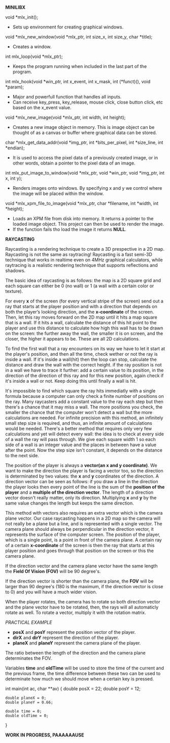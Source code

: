 
**MINILIBX**

void *mlx_init();
- Sets up environment for creating graphical windows.

void *mlx_new_window(void *mlx_ptr, int size_x, int size_y, char *title);
- Creates a window.

int mlx_loop(void *mlx_ptr);
- Keeps the program running when included in the last part of the program.

int mlx_hook(void *win_ptr, int x_event, int x_mask, int (*funct)(), void *param);
- Major and powerfull function that handles all inputs.
- Can receive key_press, key_release, mouse click, close button click, etc based on the x_event value.

void *mlx_new_image(void *mlx_ptr, int width, int height);
- Creates a new image object in memory. This is image object can be thought of as a canvas or buffer where graphical data can be stored.

char *mlx_get_data_addr(void *img_ptr, int *bits_per_pixel, int *size_line, int *endian);
- It is used to access the pixel data of a previously created image, or in other words, obtain a pointer to the pixel data of an image.

int mlx_put_image_to_window(void *mlx_ptr, void *win_ptr, void *img_ptr, int x, int y);
- Renders images onto windows. By specifying x and y we control where the image will be placed within the window.

void *mlx_xpm_file_to_image(void *mlx_ptr, char *filename, int *width, int *height);
- Loads an XPM file from disk into memory. It returns a pointer to the loaded image object. This project can then be used to render the image.
- If the function fails tho load the image it returns **NULL**.


**RAYCASTING**

Raycasting is a rendering technique to create a 3D prespective in a 2D map. Raycasting is not the same as raytracing! Raycasting is a fast semi-3D technique that works in realtime even on 4MHz graphical calculators, while raytracing is a realistic rendering technique that supports reflections and shadows.

The basic idea of raycasting is as follows: the map is a 2D square grid and each square can either be 0 (no wall) or 1 (a wall with a certain color or texture).

For every **x** of the screen (for every vertical stripe of the screen) send out a ray that starts at the player position and with a direction that depends on both the player’s looking direction, and the **x-coordinate** of the screen. Then, let this ray moves forward on the 2D map until it hits a map square that is a wall. If it hits a wall, calculate the distance of this hit point to the player and use this distance to calculate how high this wall has to be drawn on the screen: the further away the wall, the smaller it is on screen, and the closer, the higher it appears to be. These are all 2D calculations.

To find the first wall that a ray encounters on its way we have to let it start at the player's position, and then all the time, check wether or not the ray is inside a wall. If it's inside a wall(hit) then the loop can stop, calculate the distance and draw the wall with the correct height. if the ray position is not in a wall we have to trace it further: add a certain value to its position, in the direction of the direction of this ray and for this new position, again check if it's inside a wall or not. Keep doing this until finally a wall is hit.

It's impossible to find which square the ray hits immediatly with a single formula because a computer can only check a finite number of positions on the ray. Many raycasters add a constant value to the ray each step but then there's a chance that it may miss a wall. The more positions you check, the smaller the chance that the computer won't detect a wall but the more calculations are needed. For infinite precision with this method, an infinitely small step size is required, and thus, an infinite amount of calculations would be needed. There's a better method that requires only very few calculations and yet  will detect every wall: the idea is to check at every side of a wall the ray will pass through. We give each square width 1 so each side of a wall is an integer value and the places in between have a value after the point. Now the step size isn't constant, it depends on the distance to the next side.

The position of the player is always a **vector(an x and y coordinate)**. We want to make the direction the player is facing a vector too, so the direction is determinated by two values: the **x** and **y** coordinates of the direction. A direction vector can be seen as follows: if you draw a line in the direction the player looks then every point of the line is the sum of the **position of the player** and a **multiple of the direction vector**. The length of a direction vector doesn't really matter, only its direction. Multiplying **x** and **y** by the same value changes the length but keeps the same direction.

This method with vectors also requires an extra vector which is the camera plane vector. Our case raycasting happens in a 2D map so the camera will not really be a plane but a line, and is represented with a single vector. The camera plane should always be perpendicular in the direction vector, it represents the surface of the computer screen. The position of the player, which is a single point, is a point in front of the camera plane. A certain ray of a certain **x-coordinate** of the screen is then the ray that starts at this player position and goes through that position on the screen or this the camera plane.

If the direction vector and the camera plane vector have the same length the **Field Of Vision (FOV)** will be 90 degree's.

If the direction vector is shorter than the camera plane, the **FOV** will be larger than 90 degree's (180 is the maximum, if the direction vector is close to 0) and you will have a much wider vision.

When the player rotates, the camera has to rotate so both direction vector and the plane vector have to be rotated, then, the rays will all automaticly rotate as well. To rotate a vector, multiply it with the rotation matrix.

*PRACTICAL EXAMPLE*

- **posX** and **posY** represent the position vector of the player.
- **dirX** and **dirY** represent the direction of the player.
- **planeX** and **planeY** represent the camera plane of the player.

The ratio between the length of the direction and the camera plane determinates the FOV.

Variables **time** and **oldTime** will be used to store the time of the current and the previous frame, the time difference between these two can be used to determinate how much we should move when a certain key is pressed.

int main(int ac, char **av)
{
    double posX = 22;
    double posY = 12;

    double planeX = 0;
    double planeY = 0.66;

    double time = 0;
    double oldTime = 0;
}

**WORK IN PROGRESS, PAAAAAAUSE**